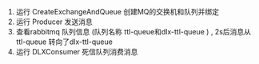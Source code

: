 1. 运行 CreateExchangeAndQueue 创建MQ的交换机和队列并绑定
2. 运行 Producer 发送消息
3. 查看rabbitmq  队列信息 (队列名称 ttl-queue和dlx-ttl-queue ) , 2s后消息从ttl-queue 转向了dlx-ttl-queue
4. 运行 DLXConsumer 死信队列消费消息 